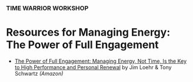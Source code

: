 ### TIME WARRIOR WORKSHOP

# Resources for Managing Energy: The Power of Full Engagement

* [The Power of Full Engagement: Managing Energy, Not Time, Is the Key to High Performance and Personal Renewal](http://www.amazon.com/The-Power-Full-Engagement-Performance/dp/0743226755/ref=sr_1_5?ie=UTF8&qid=1358355636&sr=8-5&keywords=tony+schwartz) by Jim Loehr & Tony Schwartz *(Amazon)*

